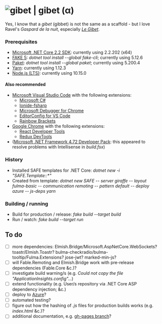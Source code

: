 # ![gibet](https://github.com/aornota/gibet/blob/master/src/resources/gibet-16x16.ico) | gibet (α)

Yes, I know that a _gibet_ (gibbet) is not the same as a scaffold - but I love Ravel's _Gaspard de la nuit_, especially _[Le Gibet](https://www.youtube.com/watch?v=vRQF490yyAY)_.

### Prerequisites

- [Microsoft .NET Core 2.2 SDK](https://dotnet.microsoft.com/download/dotnet-core/2.2): currently using 2.2.202 (x64)
- [FAKE 5](https://fake.build/): _dotnet tool install --global fake-cli_; currently using 5.12.6
- [Paket](https://fsprojects.github.io/Paket/): _dotnet tool install --global paket_; currently using 5.200.4
- [Yarn](https://yarnpkg.com/lang/en/docs/install): currently using 1.12.3
- [Node.js (LTS)](https://nodejs.org/en/download/): currently using 10.15.0

#### Also recommended

- [Microsoft Visual Studio Code](https://code.visualstudio.com/download) with the following extensions:
    - [Microsoft C#](https://marketplace.visualstudio.com/items?itemName=ms-vscode.csharp)
    - [Ionide-fsharp](https://marketplace.visualstudio.com/items?itemName=ionide.ionide-fsharp)
    - [Microsoft Debugger for Chrome](https://marketplace.visualstudio.com/items?itemName=msjsdiag.debugger-for-chrome)
    - [EditorConfig for VS Code](https://marketplace.visualstudio.com/items?itemName=editorconfig.editorconfig)
    - [Rainbow Brackets](https://marketplace.visualstudio.com/items?itemName=2gua.rainbow-brackets)
- [Google Chrome](https://www.google.com/chrome/) with the following extensions:
    - [React Developer Tools](https://chrome.google.com/webstore/detail/react-developer-tools/fmkadmapgofadopljbjfkapdkoienihi)
    - [Redux DevTools](https://chrome.google.com/webstore/detail/redux-devtools/lmhkpmbekcpmknklioeibfkpmmfibljd)
- ([Microsoft .NET Framework 4.72 Developer Pack](https://dotnet.microsoft.com/download/dotnet-framework/net472): this appeared to resolve problems with Intellisense in _build.fsx_)

### History

- Installed SAFE templates for .NET Core: _dotnet new -i "SAFE.Template::*"_
- Created from template: _dotnet new SAFE -- server giraffe -- layout fulma-basic -- communication remoting -- pattern default -- deploy azure -- js-deps yarn_

### Building / running

- Build for production / release: _fake build --target build_
- Run / watch: _fake build --target run_

## To do

- [ ] more dependencies: Elmish.Bridge/Microsoft.AspNetCore.WebSockets? toastr/Elmish.Toastr? bulma-checkradio/bulma-tooltip/Fulma.Extensions? jose-jwt? marked-min-js?
- [ ] will Fable.Remoting and Elmish.Bridge work with pre-release dependencies (Fable.Core &c.)?
- [ ] investigate build warning/s (e.g. _Could not copy the file "ApplicationInsights.config"..._)
- [ ] extend functionality (e.g. User/s repository via .NET Core ASP dependency injection; &c.)
- [ ] deploy to [Azure](https://gibet.azurewebsites.net/)?
- [ ] automated testing?
- [ ] figure out how the hashing of _.js_ files for production builds works (e.g. _index.html_ &c.)?
- [ ] additional documentation, e.g. [gh-pages branch](https://aornota.github.io/gibet)?
